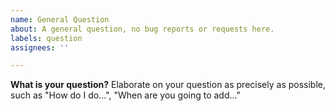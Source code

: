 ```yaml
---
name: General Question
about: A general question, no bug reports or requests here.
labels: question
assignees: ''

---
```


**What is your question?**
Elaborate on your question as precisely as possible, such as
"How do I do...", "When are you going to add..."